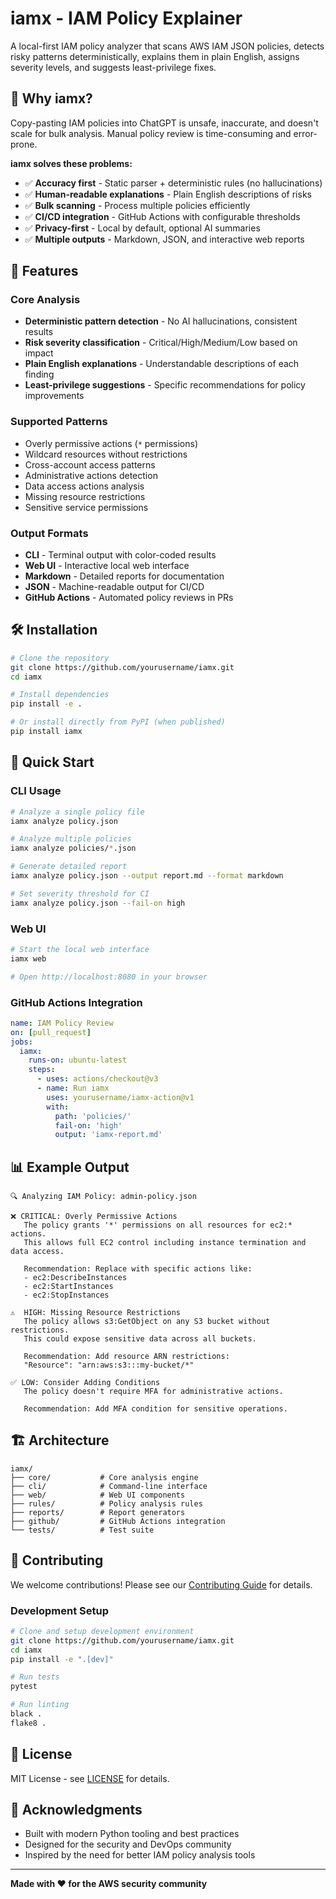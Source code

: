 # iamx - IAM Policy Explainer

A local-first IAM policy analyzer that scans AWS IAM JSON policies, detects risky patterns deterministically, explains them in plain English, assigns severity levels, and suggests least-privilege fixes.

## 🎯 Why iamx?

Copy-pasting IAM policies into ChatGPT is unsafe, inaccurate, and doesn't scale for bulk analysis. Manual policy review is time-consuming and error-prone.

**iamx solves these problems:**
- ✅ **Accuracy first** - Static parser + deterministic rules (no hallucinations)
- ✅ **Human-readable explanations** - Plain English descriptions of risks
- ✅ **Bulk scanning** - Process multiple policies efficiently
- ✅ **CI/CD integration** - GitHub Actions with configurable thresholds
- ✅ **Privacy-first** - Local by default, optional AI summaries
- ✅ **Multiple outputs** - Markdown, JSON, and interactive web reports

## 🚀 Features

### Core Analysis
- **Deterministic pattern detection** - No AI hallucinations, consistent results
- **Risk severity classification** - Critical/High/Medium/Low based on impact
- **Plain English explanations** - Understandable descriptions of each finding
- **Least-privilege suggestions** - Specific recommendations for policy improvements

### Supported Patterns
- Overly permissive actions (`*` permissions)
- Wildcard resources without restrictions
- Cross-account access patterns
- Administrative actions detection
- Data access actions analysis
- Missing resource restrictions
- Sensitive service permissions

### Output Formats
- **CLI** - Terminal output with color-coded results
- **Web UI** - Interactive local web interface
- **Markdown** - Detailed reports for documentation
- **JSON** - Machine-readable output for CI/CD
- **GitHub Actions** - Automated policy reviews in PRs

## 🛠️ Installation

```bash
# Clone the repository
git clone https://github.com/yourusername/iamx.git
cd iamx

# Install dependencies
pip install -e .

# Or install directly from PyPI (when published)
pip install iamx
```

## 📖 Quick Start

### CLI Usage

```bash
# Analyze a single policy file
iamx analyze policy.json

# Analyze multiple policies
iamx analyze policies/*.json

# Generate detailed report
iamx analyze policy.json --output report.md --format markdown

# Set severity threshold for CI
iamx analyze policy.json --fail-on high
```

### Web UI

```bash
# Start the local web interface
iamx web

# Open http://localhost:8080 in your browser
```

### GitHub Actions Integration

```yaml
name: IAM Policy Review
on: [pull_request]
jobs:
  iamx:
    runs-on: ubuntu-latest
    steps:
      - uses: actions/checkout@v3
      - name: Run iamx
        uses: yourusername/iamx-action@v1
        with:
          path: 'policies/'
          fail-on: 'high'
          output: 'iamx-report.md'
```

## 📊 Example Output

```
🔍 Analyzing IAM Policy: admin-policy.json

❌ CRITICAL: Overly Permissive Actions
   The policy grants '*' permissions on all resources for ec2:* actions.
   This allows full EC2 control including instance termination and data access.
   
   Recommendation: Replace with specific actions like:
   - ec2:DescribeInstances
   - ec2:StartInstances
   - ec2:StopInstances

⚠️  HIGH: Missing Resource Restrictions
   The policy allows s3:GetObject on any S3 bucket without restrictions.
   This could expose sensitive data across all buckets.
   
   Recommendation: Add resource ARN restrictions:
   "Resource": "arn:aws:s3:::my-bucket/*"

✅ LOW: Consider Adding Conditions
   The policy doesn't require MFA for administrative actions.
   
   Recommendation: Add MFA condition for sensitive operations.
```

## 🏗️ Architecture

```
iamx/
├── core/           # Core analysis engine
├── cli/            # Command-line interface
├── web/            # Web UI components
├── rules/          # Policy analysis rules
├── reports/        # Report generators
├── github/         # GitHub Actions integration
└── tests/          # Test suite
```

## 🤝 Contributing

We welcome contributions! Please see our [Contributing Guide](CONTRIBUTING.md) for details.

### Development Setup

```bash
# Clone and setup development environment
git clone https://github.com/yourusername/iamx.git
cd iamx
pip install -e ".[dev]"

# Run tests
pytest

# Run linting
black .
flake8 .
```

## 📄 License

MIT License - see [LICENSE](LICENSE) for details.

## 🙏 Acknowledgments

- Built with modern Python tooling and best practices
- Designed for the security and DevOps community
- Inspired by the need for better IAM policy analysis tools

---

**Made with ❤️ for the AWS security community**
